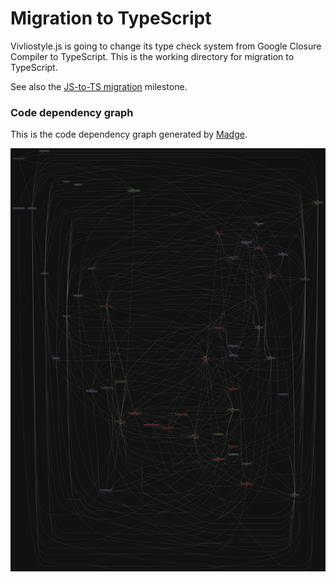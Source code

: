 # Migration to TypeScript

Vivliostyle.js is going to change its type check system from Google Closure Compiler to TypeScript. This is the working directory for migration to TypeScript.

See also the [JS-to-TS migration](https://github.com/vivliostyle/vivliostyle.js/milestone/1) milestone.

### Code dependency graph

This is the code dependency graph generated by [Madge](https://github.com/pahen/madge).

![graph.svg](_assets/graph.svg)

